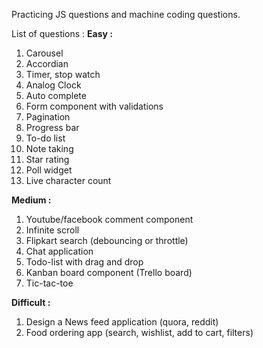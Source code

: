 Practicing JS questions and machine coding questions.

List of questions : 
**Easy :**
1. Carousel
2. Accordian
3. Timer, stop watch
4. Analog Clock
5. Auto complete
6. Form component with validations
7. Pagination
8. Progress bar
9. To-do list
10. Note taking
11. Star rating
12. Poll widget
13. Live character count

**Medium :**
1. Youtube/facebook comment component
2. Infinite scroll
3. Flipkart search (debouncing or throttle)
4. Chat application
5. Todo-list with drag and drop
6. Kanban board component (Trello board)
7. Tic-tac-toe

**Difficult :**
1. Design a News feed application (quora, reddit)
2. Food ordering app (search, wishlist, add to cart, filters)
